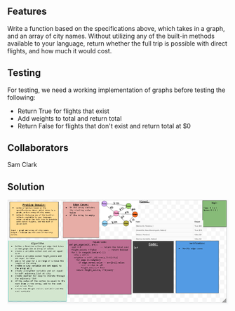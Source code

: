 ## Features
Write a function based on the specifications above, which takes in a graph, and an array of city names. Without utilizing any of the built-in methods available to your language, return whether the full trip is possible with direct flights, and how much it would cost.

## Testing
For testing, we need a working implementation of graphs before testing the following:

- Return True for flights that exist
- Add weights to total and return total
- Return False for flights that don't exist and return total at $0

## Collaborators
Sam Clark

## Solution 
![Code Challenge 37](../../assets/get-edge.png)
